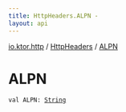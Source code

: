 ```yaml
---
title: HttpHeaders.ALPN - 
layout: api
---
```


<div class='api-docs-breadcrumbs'><a href="../index.html">io.ktor.http</a> / <a href="index.html">HttpHeaders</a> / <a href="./-a-l-p-n.html">ALPN</a></div>

# ALPN

<div class="signature"><code><span class="keyword">val </span><span class="identifier">ALPN</span><span class="symbol">: </span><a href="https://kotlinlang.org/api/latest/jvm/stdlib/kotlin/-string/index.html"><span class="identifier">String</span></a></code></div>
